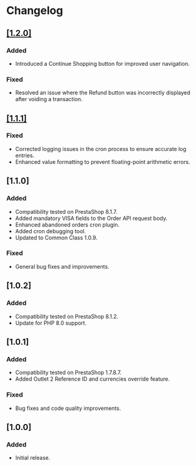 # Changelog

## [[1.2.0]](https://github.com/VodaPay-Gateway/prestashop-plugin/releases/tag/1.2.0)

### Added

- Introduced a Continue Shopping button for improved user navigation.

### Fixed

- Resolved an issue where the Refund button was incorrectly displayed after voiding a transaction.

## [[1.1.1]](https://github.com/VodaPay-Gateway/prestashop-plugin/releases/tag/1.1.1)

### Fixed

- Corrected logging issues in the cron process to ensure accurate log entries.
- Enhanced value formatting to prevent floating-point arithmetic errors.

## [1.1.0]

### Added

- Compatibility tested on PrestaShop 8.1.7.
- Added mandatory VISA fields to the Order API request body.
- Enhanced abandoned orders cron plugin.
- Added cron debugging tool.
- Updated to Common Class 1.0.9.

### Fixed

- General bug fixes and improvements.

## [1.0.2]

### Added

- Compatibility tested on PrestaShop 8.1.2.
- Update for PHP 8.0 support.

## [1.0.1]

### Added

- Compatibility tested on PrestaShop 1.7.8.7.
- Added Outlet 2 Reference ID and currencies override feature.

### Fixed

- Bug fixes and code quality improvements.

## [1.0.0]

### Added

- Initial release.
